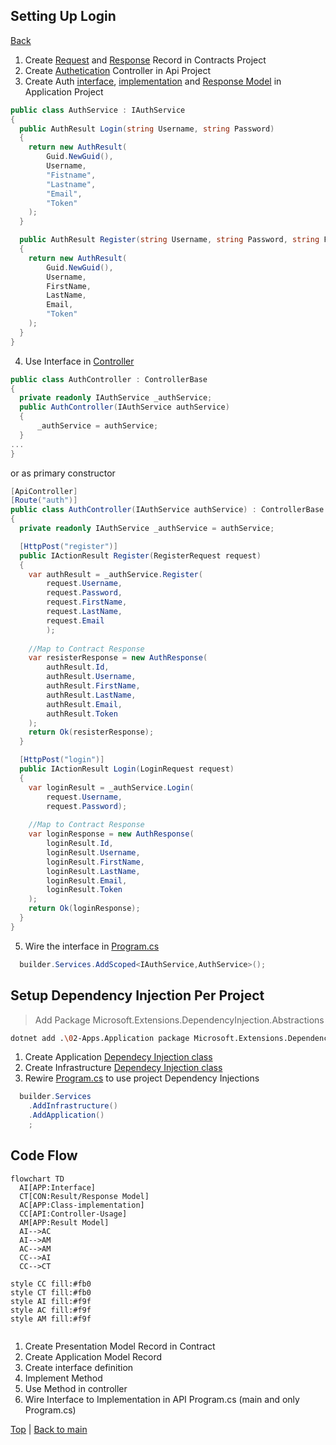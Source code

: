 ## Setting Up Login

[Back][1]

1. Create [Request][2] and [Response][3] Record in Contracts Project
1. Create [Authetication][4] Controller in Api Project
1. Create Auth [interface][5], [implementation][6] and [Response Model][7] in Application Project

```csharp
public class AuthService : IAuthService
{
  public AuthResult Login(string Username, string Password)
  {
    return new AuthResult(
        Guid.NewGuid(),
        Username,
        "Fistname",
        "Lastname",
        "Email",
        "Token"
    );
  }

  public AuthResult Register(string Username, string Password, string FirstName, string LastName, string Email)
  {
    return new AuthResult(
        Guid.NewGuid(),
        Username,
        FirstName,
        LastName,
        Email,
        "Token"
    );
  }
}
```
4. Use Interface in [Controller][C]
```csharp
public class AuthController : ControllerBase
{
  private readonly IAuthService _authService;
  public AuthController(IAuthService authService)
  {
      _authService = authService;
  }
...
}
```
or as primary constructor
```cs
[ApiController]
[Route("auth")]
public class AuthController(IAuthService authService) : ControllerBase
{
  private readonly IAuthService _authService = authService;

  [HttpPost("register")]
  public IActionResult Register(RegisterRequest request)
  {
    var authResult = _authService.Register(
        request.Username,
        request.Password,
        request.FirstName,
        request.LastName,
        request.Email
        );
    
    //Map to Contract Response
    var resisterResponse = new AuthResponse(      
        authResult.Id,
        authResult.Username,
        authResult.FirstName,
        authResult.LastName,
        authResult.Email,
        authResult.Token
    );
    return Ok(resisterResponse);
  }

  [HttpPost("login")]
  public IActionResult Login(LoginRequest request)
  {
    var loginResult = _authService.Login(
        request.Username,
        request.Password);
    
    //Map to Contract Response
    var loginResponse = new AuthResponse(
        loginResult.Id,
        loginResult.Username,
        loginResult.FirstName,
        loginResult.LastName,
        loginResult.Email,
        loginResult.Token
    );
    return Ok(loginResponse);
  }
}
```

5. Wire the interface in [Program.cs][8]
```cs
  builder.Services.AddScoped<IAuthService,AuthService>();
```

## Setup Dependency Injection Per Project

> Add Package Microsoft.Extensions.DependencyInjection.Abstractions
```bash
dotnet add .\02-Apps.Application package Microsoft.Extensions.DependencyInjection.Abstractions
```
1. Create Application [Dependecy Injection class][9]
1. Create Infrastructure [Dependecy Injection class][10]
1. Rewire [Program.cs][8] to use project Dependency Injections
```cs
  builder.Services
    .AddInfrastructure()
    .AddApplication()
    ;
```

## Code Flow

```mermaid
flowchart TD
  AI[APP:Interface]
  CT[CON:Result/Response Model]
  AC[APP:Class-implementation]
  CC[API:Controller-Usage]
  AM[APP:Result Model]
  AI-->AC
  AI-->AM
  AC-->AM
  CC-->AI
  CC-->CT

style CC fill:#fb0
style CT fill:#fb0
style AI fill:#f9f
style AC fill:#f9f
style AM fill:#f9f


```
1. Create Presentation Model Record in Contract
1. Create Application Model Record
1. Create interface definition 
1. Implement Method
1. Use Method in controller
1. Wire Interface to Implementation in API Program.cs (main and only Program.cs)

[Top][0] | [Back to main][1]

[0]:#setting-up-login
[1]:../../readme.md
[2]:../../Apps/01-Apps.Contracts/Auth/LoginRequest.cs
[3]:../../Apps/01-Apps.Contracts/Auth/AuthResponse.cs

[4]:../../Apps/01-Apps.Api/Controllers/AuthController.cs
[5]:../../Apps/02-Apps.Application/Services/Auth/IAuthService.cs
[6]:../../Apps/02-Apps.Application/Services/Auth/AuthService.cs
[7]:../../Apps/02-Apps.Application/Services/Auth/AuthResult.cs
[C]:../../Apps/01-Apps.Api/Controllers/AuthController.cs
[8]:../../Apps/01-Apps.Api/Program.cs
[9]:../../Apps/02-Apps.Application/DependencyInjection.cs
[10]:../../Apps/01-Apps.Infrastructure/DependencyInjection.cs
